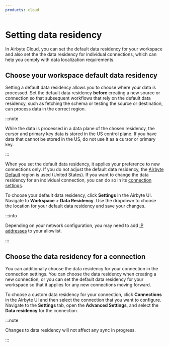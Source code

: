 ```yaml
---
products: cloud
---
```


# Setting data residency

In Airbyte Cloud, you can set the default data residency for your workspace and also set the the data residency for individual connections, which can help you comply with data localization requirements.

## Choose your workspace default data residency

Setting a default data residency allows you to choose where your data is processed. Set the default data residency **before** creating a new source or connection so that subsequent workflows that rely on the default data residency, such as fetching the schema or testing the source or destination, can process data in the correct region.

:::note

While the data is processed in a data plane of the chosen residency, the cursor and primary key data is stored in the US control plane. If you have data that cannot be stored in the US, do not use it as a cursor or primary key.

:::

When you set the default data residency, it applies your preference to new connections only. If you do not adjust the default data residency, the [Airbyte Default](configuring-connections.md) region is used (United States). If you want to change the data residency for an individual connection, you can do so in its [connection settings](configuring-connections.md).

To choose your default data residency, click **Settings** in the Airbyte UI. Navigate to **Workspace** > **Data Residency**. Use the dropdown to choose the location for your default data residency and save your changes.

:::info

Depending on your network configuration, you may need to add [IP addresses](/operating-airbyte/security.md#network-security-1) to your allowlist.

:::

## Choose the data residency for a connection

You can additionally choose the data residency for your connection in the connection settings. You can choose the data residency when creating a new connection, or you can set the default data residency for your workspace so that it applies for any new connections moving forward.

To choose a custom data residency for your connection, click **Connections** in the Airbyte UI and then select the connection that you want to configure. Navigate to the **Settings** tab, open the **Advanced Settings**, and select the **Data residency** for the connection.

:::note

Changes to data residency will not affect any sync in progress.

:::

